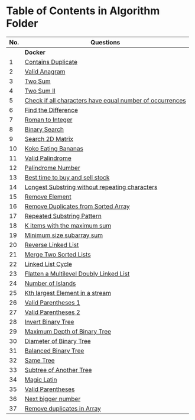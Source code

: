 # Table of Contents in Algorithm Folder

| No. | Questions |
| --- | --------- |
|   | **Docker** |
| 1 | [Contains Duplicate](./Algorithm/Array&Hashing.md)|
| 2 | [Valid Anagram](./Algorithm/Array&Hashing.md)|
| 3 | [Two Sum](./Algorithm/Array&Hashing.md)|
| 4 | [Two Sum II](./Algorithm/Array&Hashing.md)|
| 5 | [Check if all characters have equal number of occurrences](./Algorithm/Array&Hashing.md)|
| 6 | [Find the Difference](./Algorithm/Array&Hashing.md)|
| 7 | [Roman to Integer](./Algorithm/Array&Hashing.md)|
| 8 | [Binary Search](./Algorithm/BinarySearch.md)|
| 9 | [Search 2D Matrix](./Algorithm/BinarySearch.md)|
| 10 | [Koko Eating Bananas](./Algorithm/BinarySearch.md)|
| 11 | [Valid Palindrome](./Algorithm/TwoPointers.md)|
| 12 | [Palindrome Number](./Algorithm/TwoPointers.md)|
| 13 | [Best time to buy and sell stock](./Algorithm/TwoPointers.md)|
| 14 | [Longest Substring without repeating characters](./Algorithm/TwoPointers.md)|
| 15 | [Remove Element](./Algorithm/TwoPointers.md)|
| 16 | [Remove Duplicates from Sorted Array](./Algorithm/TwoPointers.md)|
| 17 | [Repeated Substring Pattern](./Algorithm/TwoPointers.md)|
| 18 | [K items with the maximum sum](./Algorithm/TwoPointers.md)|
| 19 | [Minimum size subarray sum](./Algorithm/TwoPointers.md)|
| 20 | [Reverse Linked List](./Algorithm/LinkedList.md)|
| 21 | [Merge Two Sorted Lists](./Algorithm/LinkedList.md)|
| 22 | [Linked List Cycle](./Algorithm/LinkedList.md)|
| 23 | [Flatten a Multilevel Doubly Linked List](./Algorithm/DoublyLinkedList.md)|
| 24 | [Number of Islands](./Algorithm/Graphs.md)|
| 25 | [Kth largest Element in a stream](./Algorithm/PriorityQueue.md)|
| 26 | [Valid Parentheses 1](./Algorithm/Stack.md)|
| 27 | [Valid Parentheses 2](./Algorithm/Stack.md)|
| 28 | [Invert Binary Tree](./Algorithm/Trees.md)|
| 29 | [Maximum Depth of Binary Tree](./Algorithm/Trees.md)|
| 30 | [Diameter of Binary Tree](./Algorithm/Trees.md)|
| 31 | [Balanced Binary Tree](./Algorithm/Trees.md)|
| 32 | [Same Tree](./Algorithm/Trees.md)|
| 33 | [Subtree of Another Tree](./Algorithm/Trees.md)|
| 34 | [Magic Latin](./Algorithm/algoEpam.md)|
| 35 | [Valid Parentheses](./Algorithm/algoEpam.md)|
| 36 | [Next bigger number](./Algorithm/algoEpam.md)|
| 37 | [Remove duplicates in Array](./Algorithm/algoEpam.md)|
